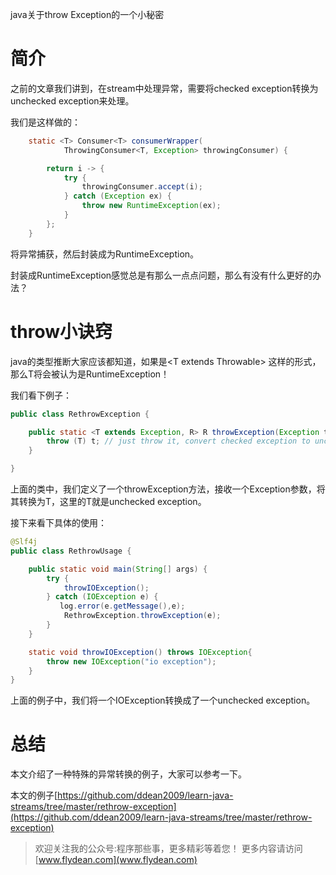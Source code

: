 java关于throw Exception的一个小秘密

# 简介

之前的文章我们讲到，在stream中处理异常，需要将checked exception转换为unchecked exception来处理。

我们是这样做的：

~~~java
    static <T> Consumer<T> consumerWrapper(
            ThrowingConsumer<T, Exception> throwingConsumer) {

        return i -> {
            try {
                throwingConsumer.accept(i);
            } catch (Exception ex) {
                throw new RuntimeException(ex);
            }
        };
    }
~~~

将异常捕获，然后封装成为RuntimeException。

封装成RuntimeException感觉总是有那么一点点问题，那么有没有什么更好的办法？

# throw小诀窍

java的类型推断大家应该都知道，如果是&lt;T extends Throwable> 这样的形式，那么T将会被认为是RuntimeException！

我们看下例子：

~~~java
public class RethrowException {

    public static <T extends Exception, R> R throwException(Exception t) throws T {
        throw (T) t; // just throw it, convert checked exception to unchecked exception
    }

}
~~~

上面的类中，我们定义了一个throwException方法，接收一个Exception参数，将其转换为T，这里的T就是unchecked exception。

接下来看下具体的使用：

~~~java
@Slf4j
public class RethrowUsage {

    public static void main(String[] args) {
        try {
            throwIOException();
        } catch (IOException e) {
           log.error(e.getMessage(),e);
            RethrowException.throwException(e);
        }
    }

    static void throwIOException() throws IOException{
        throw new IOException("io exception");
    }
}
~~~

上面的例子中，我们将一个IOException转换成了一个unchecked exception。

# 总结

本文介绍了一种特殊的异常转换的例子，大家可以参考一下。

本文的例子[https://github.com/ddean2009/learn-java-streams/tree/master/rethrow-exception](https://github.com/ddean2009/learn-java-streams/tree/master/rethrow-exception)

> 欢迎关注我的公众号:程序那些事，更多精彩等着您！
> 更多内容请访问 [www.flydean.com](www.flydean.com)
